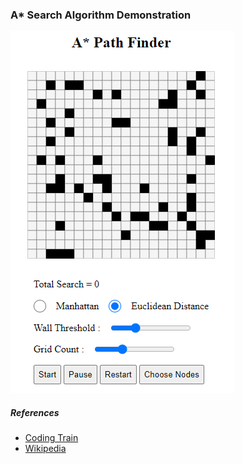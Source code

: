 ### A\* Search Algorithm Demonstration

![a* search](astar_image.png)

##### References

- [Coding Train](https://github.com/CodingTrain/AStar)
- [Wikipedia](https://en.wikipedia.org/wiki/A*_search_algorithm)
